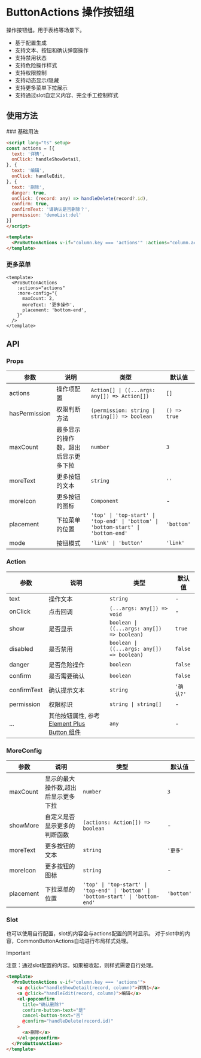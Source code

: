 # ButtonActions 操作按钮组

操作按钮组。用于表格等场景下。

- 基于配置生成
- 支持文本、按钮和确认弹窗操作
- 支持禁用状态
- 支持危险操作样式
- 支持权限控制
- 支持动态显示/隐藏
- 支持更多菜单下拉展示
- 支持通过slot自定义内容、完全手工控制样式

## 使用方法

<demo src="@/components/ButtonActions/demos/demo1.vue" title="基础用法" />
### 基础用法

```html
<script lang="ts" setup>
const actions = [{
  text: '详情',
  onClick: handleShowDetail,
}, {
  text: '编辑',
  onClick: handleEdit,
}, {
  text: '删除',
  danger: true,
  onClick: (record: any) => handleDelete(record?.id),
  confirm: true,
  confirmText: '请确认是否删除？',
  permission: 'demoList:del'
}]
</script>

<template>
  <ProButtonActions v-if="column.key === 'actions'" :actions="column.actions" :record="record" :column="column" />
</template>
```

### 更多菜单

```vue
<template>
  <ProButtonActions
    :actions="actions"
    :more-config="{
      maxCount: 2,
      moreText: '更多操作',
      placement: 'bottom-end',
    }"
  />
</template>
```

## API
### Props

| 参数          | 说明                                 | 类型                                                                              | 默认值       |
| ------------- | ------------------------------------ | --------------------------------------------------------------------------------- | ------------ |
| actions       | 操作项配置                           | `Action[] \| ((...args: any[]) => Action[])`                                      | `[]`         |
| hasPermission | 权限判断方法                         | `(permission: string \| string[]) => boolean`                                     | `() => true` |
| maxCount      | 最多显示的操作数，超出后显示更多下拉 | `number`                                                                          | `3`          |
| moreText      | 更多按钮的文本                       | `string`                                                                          | `''`         |
| moreIcon      | 更多按钮的图标                       | `Component`                                                                       | -            |
| placement     | 下拉菜单的位置                       | `'top' \| 'top-start' \| 'top-end' \| 'bottom' \| 'bottom-start' \| 'bottom-end'` | `'bottom'`   |
| mode          | 按钮模式                             | `'link' \| 'button'`                                                              | `'link'`     |

### Action

| 参数        | 说明                                                                                                   | 类型                                       | 默认值    |
| ----------- | ------------------------------------------------------------------------------------------------------ | ------------------------------------------ | --------- |
| text        | 操作文本                                                                                               | `string`                                   | -         |
| onClick     | 点击回调                                                                                               | `(...args: any[]) => void`                 | -         |
| show        | 是否显示                                                                                               | `boolean \| ((...args: any[]) => boolean)` | `true`    |
| disabled    | 是否禁用                                                                                               | `boolean \| ((...args: any[]) => boolean)` | `false`   |
| danger      | 是否危险操作                                                                                           | `boolean`                                  | `false`   |
| confirm     | 是否需要确认                                                                                           | `boolean`                                  | `false`   |
| confirmText | 确认提示文本                                                                                           | `string`                                   | `'确认?'` |
| permission  | 权限标识                                                                                               | `string \| string[]`                       | -         |
| ...         | 其他按钮属性, 参考[Element Plus Button 组件](https://element-plus.org/zh-CN/component/button.html#api) | `any`                                      | -         |

### MoreConfig

| 参数      | 说明                                | 类型                                                                              | 默认值     |
| --------- | ----------------------------------- | --------------------------------------------------------------------------------- | ---------- |
| maxCount  | 显示的最大操作数,超出后显示更多下拉 | `number`                                                                          | `3`        |
| showMore  | 自定义是否显示更多的判断函数        | `(actions: Action[]) => boolean`                                                  | -          |
| moreText  | 更多按钮的文本                      | `string`                                                                          | `'更多'`   |
| moreIcon  | 更多按钮的图标                      | `string`                                                                          | -          |
| placement | 下拉菜单的位置                      | `'top' \| 'top-start' \| 'top-end' \| 'bottom' \| 'bottom-start' \| 'bottom-end'` | `'bottom'` |

### Slot
也可以使用自行配置，slot的内容会与actions配置的同时显示。
对于slot中的内容，CommonButtonActions自动进行布局样式处理。

> [!IMPORTANT]
注意：通过slot配置的内容。如果被收起，则样式需要自行处理。

```html
<template>
  <ProButtonActions v-if="column.key === 'actions'">
    <a @click="handleShowDetail(record, column)">详情1</a>
    <a @click="handleEdit(record, column)">编辑</a>
    <el-popconfirm
      title="确认删除?"
      confirm-button-text="是"
      cancel-button-text="否"
      @confirm="handleDelete(record.id)"
    >
      <a>删除</a>
    </el-popconfirm>
  </ProButtonActions>
</template>
```
